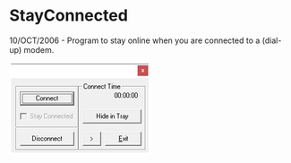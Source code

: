 # StayConnected
 10/OCT/2006 - Program to stay online when you are connected to a (dial-up) modem.

![Screenshot](StayConnected-screenshot.PNG)
